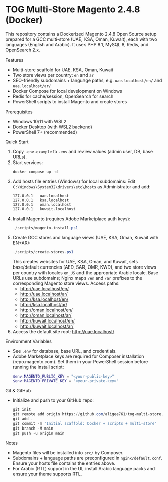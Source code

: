 # TOG Multi-Store Magento 2.4.8 (Docker)

This repository contains a Dockerized Magento 2.4.8 Open Source setup prepared for a GCC multi-store (UAE, KSA, Oman, Kuwait), each with two languages (English and Arabic). It uses PHP 8.1, MySQL 8, Redis, and OpenSearch 2.x.

Features
- Multi-store scaffold for UAE, KSA, Oman, Kuwait
- Two store views per country: `en` and `ar`
- SEO-friendly subdomains + language paths, e.g. `uae.localhost/en/` and `uae.localhost/ar/`
- Docker Compose for local development on Windows
- Redis for cache/session, OpenSearch for search
- PowerShell scripts to install Magento and create stores

Prerequisites
- Windows 10/11 with WSL2
- Docker Desktop (with WSL2 backend)
- PowerShell 7+ (recommended)

Quick Start
1. Copy `.env.example` to `.env` and review values (admin user, DB, base URLs).
2. Start services:
   ```powershell
   docker compose up -d
   ```
3. Add hosts file entries (Windows) for local subdomains:
   Edit `C:\Windows\System32\drivers\etc\hosts` as Administrator and add:
   ```
   127.0.0.1   uae.localhost
   127.0.0.1   ksa.localhost
   127.0.0.1   oman.localhost
   127.0.0.1   kuwait.localhost
   ```
4. Install Magento (requires Adobe Marketplace auth keys):
   ```powershell
   ./scripts/magento-install.ps1
   ```
5. Create GCC stores and language views (UAE, KSA, Oman, Kuwait with EN+AR):
   ```powershell
   ./scripts/create-stores.ps1
   ```
   This creates websites for UAE, KSA, Oman, and Kuwait, sets base/default currencies (AED, SAR, OMR, KWD), and two store views per country with locales `en_US` and the appropriate Arabic locale. Base URLs use subdomains; Nginx maps `/en` and `/ar` prefixes to the corresponding Magento store views. Access paths:
   - http://uae.localhost/en/
   - http://uae.localhost/ar/
   - http://ksa.localhost/en/
   - http://ksa.localhost/ar/
   - http://oman.localhost/en/
   - http://oman.localhost/ar/
   - http://kuwait.localhost/en/
   - http://kuwait.localhost/ar/
6. Access the default site root: http://uae.localhost/

Environment Variables
- See `.env` for database, base URL, and credentials.
- Adobe Marketplace keys are required for Composer installation (repo.magento.com). Set them in your PowerShell session before running the install script:
  ```powershell
  $env:MAGENTO_PUBLIC_KEY = "<your-public-key>"
  $env:MAGENTO_PRIVATE_KEY = "<your-private-key>"
  ```

Git & GitHub
- Initialize and push to your GitHub repo:
  ```powershell
  git init
  git remote add origin https://github.com/aligee761/tog-multi-store.git
  git add .
  git commit -m "Initial scaffold: Docker + scripts + multi-store"
  git branch -M main
  git push -u origin main
  ```

Notes
- Magento files will be installed into `src/` by Composer.
- Subdomains + language paths are preconfigured in `nginx/default.conf`. Ensure your hosts file contains the entries above.
- For Arabic (RTL) support in the UI, install Arabic language packs and ensure your theme supports RTL.
